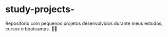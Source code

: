 # study-projects-
Repositório com pequenos projetos desenvolvidos durante meus estudos, cursos e bootcamps. 👩‍💼
